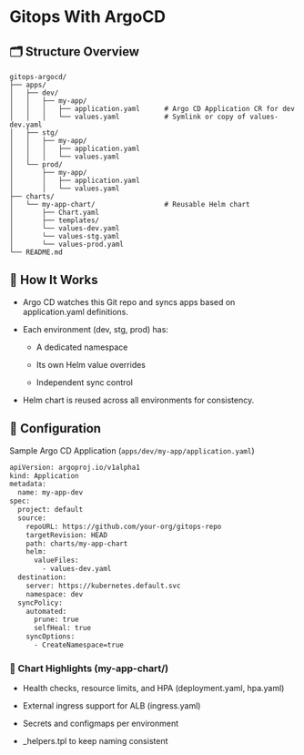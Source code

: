 # Gitops With ArgoCD

## 🗂️ Structure Overview
```
gitops-argocd/
├── apps/
│   ├── dev/
│   │   ├── my-app/
│   │   │   ├── application.yaml      # Argo CD Application CR for dev
│   │   │   └── values.yaml           # Symlink or copy of values-dev.yaml
│   ├── stg/
│   │   ├── my-app/
│   │   │   ├── application.yaml
│   │   │   └── values.yaml
│   └── prod/
│       ├── my-app/
│       │   ├── application.yaml
│       │   └── values.yaml
├── charts/
│   └── my-app-chart/                 # Reusable Helm chart
│       ├── Chart.yaml
│       ├── templates/
│       └── values-dev.yaml
│       └── values-stg.yaml
│       └── values-prod.yaml
└── README.md
```

## 🚀 How It Works

- Argo CD watches this Git repo and syncs apps based on application.yaml definitions.

- Each environment (dev, stg, prod) has:

  - A dedicated namespace

  - Its own Helm value overrides

  - Independent sync control

- Helm chart is reused across all environments for consistency.

## 🔧 Configuration

Sample Argo CD Application (`apps/dev/my-app/application.yaml`)
```bash
apiVersion: argoproj.io/v1alpha1
kind: Application
metadata:
  name: my-app-dev
spec:
  project: default
  source:
    repoURL: https://github.com/your-org/gitops-repo
    targetRevision: HEAD
    path: charts/my-app-chart
    helm:
      valueFiles:
        - values-dev.yaml
  destination:
    server: https://kubernetes.default.svc
    namespace: dev
  syncPolicy:
    automated:
      prune: true
      selfHeal: true
    syncOptions:
      - CreateNamespace=true
```

### 🧩 Chart Highlights (my-app-chart/)

- Health checks, resource limits, and HPA (deployment.yaml, hpa.yaml)

- External ingress support for ALB (ingress.yaml)

- Secrets and configmaps per environment

- _helpers.tpl to keep naming consistent
